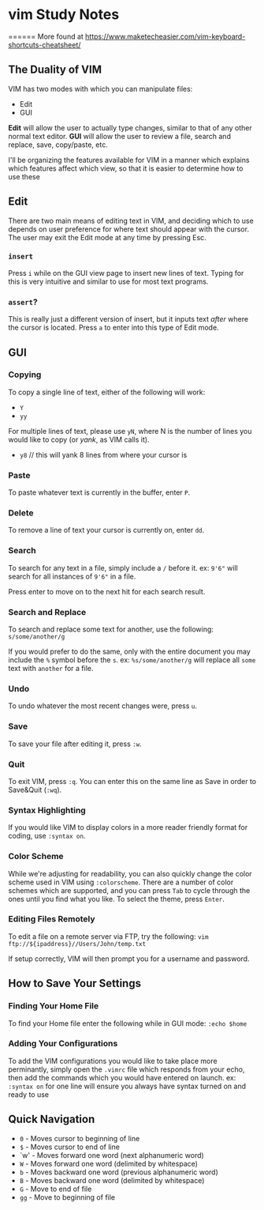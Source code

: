 # vim Study Notes
======
More found at https://www.maketecheasier.com/vim-keyboard-shortcuts-cheatsheet/

## The Duality of VIM
VIM has two modes with which you can manipulate files: 
* Edit
* GUI

**Edit** will allow the user to actually type changes, similar to that of any other normal text editor. 
**GUI** will allow the user to review a file, search and replace, save, copy/paste, etc. 

I'll be organizing the features available for VIM in a manner which explains which features affect which view, so that it is easier to determine how to use these

## Edit
There are two main means of editing text in VIM, and deciding which to use depends on user preference for where text should appear with the cursor. 
The user may exit the Edit mode at any time by pressing Esc. 

### `insert`
Press `i` while on the GUI view page to insert new lines of text. 
Typing for this is very intuitive and similar to use for most text programs. 

### `assert`?
This is really just a different version of insert, but it inputs text *after* where the cursor is located.
Press `a` to enter into this type of Edit mode. 

## GUI
### Copying
To copy a single line of text, either of the following will work: 
* `Y`
* `yy`

For multiple lines of text, please use `yN`, where N is the number of lines you would like to copy (or *yank*, as VIM calls it). 
* `y8`  // this will yank 8 lines from where your cursor is

### Paste
To paste whatever text is currently in the buffer, enter `P`. 

### Delete
To remove a line of text your cursor is currently on, enter `dd`. 

### Search
To search for any text in a file, simply include a `/` before it. 
ex: `9'6"` will search for all instances of `9'6"` in a file. 

Press enter to move on to the next hit for each search result. 

### Search and Replace
To search and replace some text for another, use the following: 
`s/some/another/g`

If you would prefer to do the same, only with the entire document you may include the `%` symbol before the `s`. 
ex: `%s/some/another/g` will replace all `some` text with `another` for a file. 

### Undo
To undo whatever the most recent changes were, press `u`. 

### Save
To save your file after editing it, press `:w`. 

### Quit
To exit VIM, press `:q`. 
You can enter this on the same line as Save in order to Save&Quit (`:wq`). 

### Syntax Highlighting
If you would like VIM to display colors in a more reader friendly format for coding, use `:syntax on`. 

### Color Scheme
While we're adjusting for readability, you can also quickly change the color scheme used in VIM using `:colorscheme`. 
There are a number of color schemes which are supported, and you can press `Tab` to cycle through the ones until you find what you like. 
To select the theme, press `Enter`. 

### Editing Files Remotely
To edit a file on a remote server via FTP, try the following: 
`vim ftp://${ipaddress}//Users/John/temp.txt`

If setup correctly, VIM will then prompt you for a username and password. 

## How to Save Your Settings
### Finding Your Home File
To find your Home file enter the following while in GUI mode:
`:echo $home`

### Adding Your Configurations
To add the VIM configurations you would like to take place more perminantly, simply open the `.vimrc` file which responds from your echo, then add the commands which you would have entered on launch. 
ex: `:syntax on` for one line will ensure you always have syntax turned on and ready to use

## Quick Navigation
* `0` - Moves cursor to beginning of line
* `$` - Moves cursor to end of line
* `w' - Moves forward one word (next alphanumeric word)
* `W` - Moves forward one word (delimited by whitespace)
* `b` - Moves backward one word (previous alphanumeric word)
* `B` - Moves backward one word (delimited by whitespace)
* `G` - Move to end of file
* `gg` - Move to beginning of file
